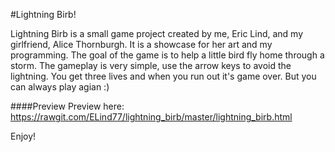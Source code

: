 #Lightning Birb!

Lightning Birb is a small game project created by me, Eric Lind, and my girlfriend, Alice Thornburgh.  It is a showcase for her art and my programming.  The goal of the game is to help a little bird fly home through a storm.  The gameplay is very simple, use the arrow keys to avoid the lightning.  You get three lives and when you run out it's game over.  But you can always play agian :) 

####Preview
Preview here: https://rawgit.com/ELind77/lightning_birb/master/lightning_birb.html

Enjoy!
